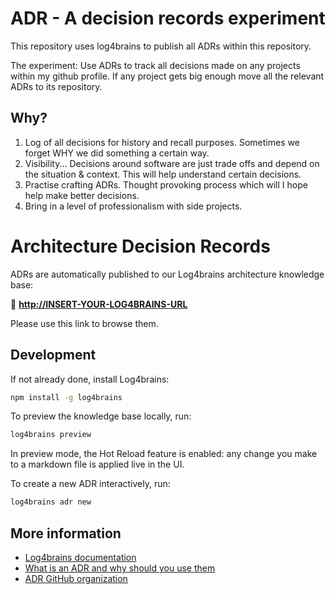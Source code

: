 # ADR - A decision records experiment

This repository uses log4brains to publish all ADRs within this repository.

The experiment: Use ADRs to track all decisions made on any projects within my github profile. If any project gets big enough move all the relevant ADRs to its repository.

## Why?

1. Log of all decisions for history and recall purposes. Sometimes we forget WHY we did something a certain way.
2. Visibility... Decisions around software are just trade offs and depend on the situation & context. This will help understand certain decisions.
3. Practise crafting ADRs. Thought provoking process which will I hope help make better decisions.
4. Bring in a level of professionalism with side projects.

# Architecture Decision Records

ADRs are automatically published to our Log4brains architecture knowledge base:

🔗 **<http://INSERT-YOUR-LOG4BRAINS-URL>**

Please use this link to browse them.

## Development

If not already done, install Log4brains:

```bash
npm install -g log4brains
```

To preview the knowledge base locally, run:

```bash
log4brains preview
```

In preview mode, the Hot Reload feature is enabled: any change you make to a markdown file is applied live in the UI.

To create a new ADR interactively, run:

```bash
log4brains adr new
```

## More information

- [Log4brains documentation](https://github.com/thomvaill/log4brains/tree/master#readme)
- [What is an ADR and why should you use them](https://github.com/thomvaill/log4brains/tree/master#-what-is-an-adr-and-why-should-you-use-them)
- [ADR GitHub organization](https://adr.github.io/)

